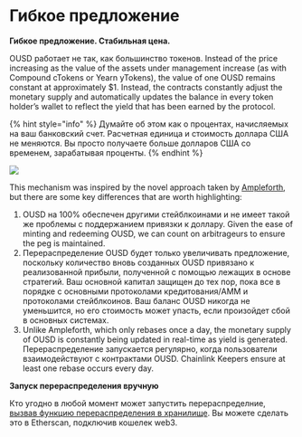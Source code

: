 # Гибкое предложение

**Гибкое предложение. Стабильная цена.**

OUSD работает не так, как большинство токенов. Instead of the price increasing as the value of the assets under management increase (as with Compound cTokens or Yearn yTokens), the value of one OUSD remains constant at approximately $1. Instead, the contracts constantly adjust the monetary supply and automatically updates the balance in every token holder’s wallet to reflect the yield that has been earned by the protocol.&#x20;

{% hint style="info" %}
Думайте об этом как о процентах, начисляемых на ваш банковский счет. Расчетная единица и стоимость доллара США не меняются. Вы просто получаете больше долларов США со временем, зарабатывая проценты.
{% endhint %}

![](../../.gitbook/assets/ousd\_docs\_graphics\_4.png)

This mechanism was inspired by the novel approach taken by [Ampleforth](https://www.ampleforth.org), but there are some key differences that are worth highlighting:

1. OUSD на 100% обеспечен другими стейблкоинами и не имеет такой же проблемы с поддержанием привязки к доллару. Given the ease of minting and redeeming OUSD, we can count on arbitrageurs to ensure the peg is maintained.&#x20;
2. Перераспределение OUSD будет только увеличивать предложение, поскольку количество вновь созданных OUSD привязано к реализованной прибыли, полученной с помощью лежащих в основе стратегий. Ваш основной капитал защищен до тех пор, пока все в порядке с основными протоколами кредитования/AMM и протоколами стейблкоинов. Ваш баланс OUSD никогда не уменьшится, но его стоимость может упасть, если произойдет сбой в основных системах.
3. Unlike Ampleforth, which only rebases once a day, the monetary supply of OUSD is constantly being updated in real-time as yield is generated. Перераспределение запускается регулярно, когда пользователи взаимодействуют с контрактами OUSD. Chainlink Keepers ensure at least one rebase occurs every day.

**Запуск перераспределения вручную**

Кто угодно в любой момент может запустить перераспределние, [вызвав функцию перераспределения в хранилище](https://etherscan.io/address/originvault.eth#writeProxyContract). Вы можете сделать это в Etherscan, подключив кошелек web3.
